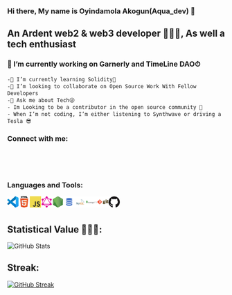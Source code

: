 ### Hi there, My name is Oyindamola Akogun(Aqua_dev) 👋

## An Ardent web2 & web3 developer 👨🏾‍💻, As well a tech enthusiast

### 🔭 I’m currently working on Garnerly and TimeLine DAO⏱
    -🌱 I’m currently learning Solidity🚀
    -👯 I’m looking to collaborate on Open Source Work With Fellow Developers
    -💬 Ask me about Tech😜
    - Im Looking to be a contributor in the open source community 👥
    - When I’m not coding, I’m either listening to Synthwave or driving a Tesla 😎



### Connect with me:

[<img align="left" alt="" width="22px" src="https://res.cloudinary.com/oyindacodes/image/upload/v1655798794/Group_cwdkbf.svg" />][website]&nbsp;&nbsp;&nbsp;
[<img align="left" alt="" width="22px" src="https://res.cloudinary.com/oyindacodes/image/upload/v1655798794/Vector_szmkiz.svg" />][youtube]
&nbsp;&nbsp;&nbsp;
[<img align="left" alt="" width="22px" src="https://res.cloudinary.com/oyindacodes/image/upload/v1655798794/Vector-2_l1jljm.svg" />][twitter]
&nbsp;&nbsp;&nbsp;
[<img align="left" alt="" width="22px" src="https://res.cloudinary.com/oyindacodes/image/upload/v1655798794/Vector-3_usn8im.svg" />][linkedin]
&nbsp;&nbsp;&nbsp;
[<img align="left" alt="" width="22px" src="https://res.cloudinary.com/oyindacodes/image/upload/v1655798794/Vector-4_ot94px.svg" />][instagram]

<br />





### Languages and Tools:

[<img align="left" alt="Visual Studio Code" width="26px" src="https://raw.githubusercontent.com/github/explore/80688e429a7d4ef2fca1e82350fe8e3517d3494d/topics/visual-studio-code/visual-studio-code.png" />][website]
[<img align="left" alt="HTML5" width="26px" src="https://raw.githubusercontent.com/github/explore/80688e429a7d4ef2fca1e82350fe8e3517d3494d/topics/html/html.png" />][website]

[<img align="left" alt="JavaScript" width="26px" src="https://raw.githubusercontent.com/github/explore/80688e429a7d4ef2fca1e82350fe8e3517d3494d/topics/javascript/javascript.png" />][website]

[<img align="left" alt="GraphQL" width="26px" src="https://raw.githubusercontent.com/github/explore/80688e429a7d4ef2fca1e82350fe8e3517d3494d/topics/graphql/graphql.png" />][website]

[<img align="left" alt="Node.js" width="26px" src="https://raw.githubusercontent.com/github/explore/80688e429a7d4ef2fca1e82350fe8e3517d3494d/topics/nodejs/nodejs.png" />][website]

[<img align="left" alt="SQL" width="26px" src="https://raw.githubusercontent.com/github/explore/80688e429a7d4ef2fca1e82350fe8e3517d3494d/topics/sql/sql.png" />][website]

[<img align="left" alt="MySQL" width="26px" src="https://raw.githubusercontent.com/github/explore/80688e429a7d4ef2fca1e82350fe8e3517d3494d/topics/mysql/mysql.png" />][website]

[<img align="left" alt="MongoDB" width="26px" src="https://raw.githubusercontent.com/github/explore/80688e429a7d4ef2fca1e82350fe8e3517d3494d/topics/mongodb/mongodb.png" />][website]

[<img align="left" alt="Git" width="26px" src="https://raw.githubusercontent.com/github/explore/80688e429a7d4ef2fca1e82350fe8e3517d3494d/topics/git/git.png" />][website]

[<img align="left" alt="GitHub" width="26px" src="https://raw.githubusercontent.com/github/explore/78df643247d429f6cc873026c0622819ad797942/topics/github/github.png" />][website]


<br />
<br />

## Statistical Value 👨🏾‍💻:
![GitHub Stats](https://github-readme-stats.vercel.app/api?username=damoski2&theme=synthwave)


## Streak:
[![GitHub Streak](https://github-readme-streak-stats.herokuapp.com?user=damoski2&theme=synthwave&date_format=M%20j%5B%2C%20Y%5D)](https://git.io/streak-stats)



[website]: https://damoski2.netlify.app
[course]: http://vsCodeHero.com
[twitter]: https://twitter.com/
[youtube]: https://youtube.com/
[instagram]: https://instagram.com/
[linkedin]: https://linkedin.com/in/oyindacodes






